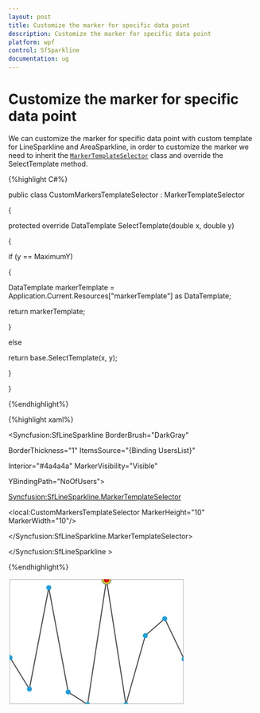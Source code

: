 ```yaml
---
layout: post
title: Customize the marker for specific data point 
description: Customize the marker for specific data point
platform: wpf
control: SfSparkline
documentation: ug
---
```

# Customize the marker for specific data point

We can customize the marker for specific data point with custom template for LineSparkline and AreaSparkline, in order to customize the marker we need to inherit the [`MarkerTemplateSelector`](http://help.syncfusion.com/cr/cref_files/wpf/Syncfusion.SfChart.WPF~Syncfusion.UI.Xaml.Charts.MarkerTemplateSelector.html#) class and override the SelectTemplate method.

{%highlight C#%}

public class CustomMarkersTemplateSelector : MarkerTemplateSelector

{

protected override DataTemplate SelectTemplate(double x, double y)

{

if (y == MaximumY)

{

DataTemplate markerTemplate =  Application.Current.Resources["markerTemplate"] as DataTemplate;

return markerTemplate;

}

else

return base.SelectTemplate(x, y);

}

}

{%endhighlight%}

{%highlight xaml%}

<Syncfusion:SfLineSparkline  BorderBrush="DarkGray"    

BorderThickness="1"  ItemsSource="{Binding UsersList}"                                  

Interior="#4a4a4a"   MarkerVisibility="Visible"                    

YBindingPath="NoOfUsers">

<Syncfusion:SfLineSparkline.MarkerTemplateSelector>

<local:CustomMarkersTemplateSelector MarkerHeight="10" MarkerWidth="10"/>

</Syncfusion:SfLineSparkline.MarkerTemplateSelector>

</Syncfusion:SfLineSparkline >

{%endhighlight%}

![Customizing marker for specific datapoint](Customize-the-marker-for-specific-data-point_images/Customizethemarkerforspecificdatapoint_img1.jpeg)
